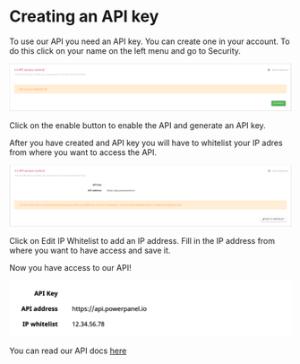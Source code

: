 # Creating an API key

To use our API you need an API key. You can create one in your account.
To do this click on your name on the left menu and go to Security.

![API access](/images/api_access.png)

Click on the enable button to enable the API and generate an API key.

After you have created and API key you will have to whitelist your IP adres from where you want to access the API.

![API Key](/images/api_key.png)

Click on Edit IP Whitelist to add an IP address.
Fill in the IP address from where you want to have access and save it.

Now you have access to our API!

![API IP](/images/api_ip.png)

You can read our API docs [here](https://api.powerpanel.io/docs/)
